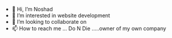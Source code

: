 - 👋 Hi, I’m Noshad
- 👀 I’m interested in  website development 
- 💞️ I’m looking to collaborate on 
- 📫 How to reach me ...
Do N Die .....owner of my own company 

<!---
Noshad12/Noshad12 is a ✨ special ✨ repository because its `README.md` (this file) appears on your GitHub profile.
You can click the Preview link to take a look at your changes.
--->
